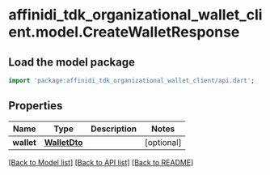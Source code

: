 # affinidi_tdk_organizational_wallet_client.model.CreateWalletResponse

## Load the model package

```dart
import 'package:affinidi_tdk_organizational_wallet_client/api.dart';
```

## Properties

| Name       | Type                          | Description | Notes      |
| ---------- | ----------------------------- | ----------- | ---------- |
| **wallet** | [**WalletDto**](WalletDto.md) |             | [optional] |

[[Back to Model list]](../README.md#documentation-for-models) [[Back to API list]](../README.md#documentation-for-api-endpoints) [[Back to README]](../README.md)
